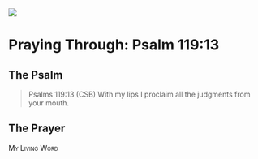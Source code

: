 <img class="intro-right" src="/images/art-paris-psalter.jpg">

<style>
  li {list-style-type: none;}
  p + ul {
    margin-top: -18px;
}
</style>

# Praying Through: Psalm 119:13

## The Psalm

>Psalms 119:13 (CSB) With my lips I proclaim all the judgments from your mouth.

## The Prayer

<div style="font-variant: small-caps;">
My Living Word
</div>
